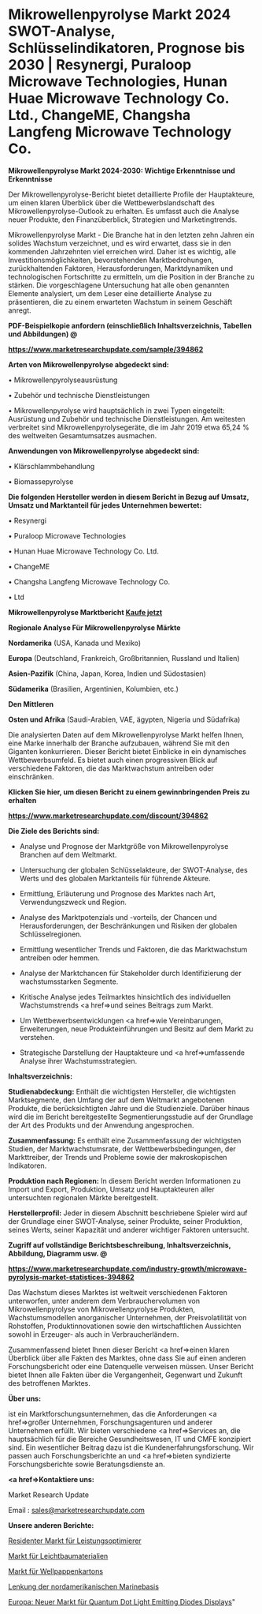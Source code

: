 # Mikrowellenpyrolyse Markt 2024 SWOT-Analyse, Schlüsselindikatoren, Prognose bis 2030 | Resynergi, Puraloop Microwave Technologies, Hunan Huae Microwave Technology Co. Ltd., ChangeME, Changsha Langfeng Microwave Technology Co.

<strong>Mikrowellenpyrolyse Markt 2024-2030: Wichtige Erkenntnisse und Erkenntnisse</strong>

Der Mikrowellenpyrolyse-Bericht bietet detaillierte Profile der Hauptakteure, um einen klaren Überblick über die Wettbewerbslandschaft des Mikrowellenpyrolyse-Outlook zu erhalten. Es umfasst auch die Analyse neuer Produkte, den Finanzüberblick, Strategien und Marketingtrends.

Mikrowellenpyrolyse Markt - Die Branche hat in den letzten zehn Jahren ein solides Wachstum verzeichnet, und es wird erwartet, dass sie in den kommenden Jahrzehnten viel erreichen wird. Daher ist es wichtig, alle Investitionsmöglichkeiten, bevorstehenden Marktbedrohungen, zurückhaltenden Faktoren, Herausforderungen, Marktdynamiken und technologischen Fortschritte zu ermitteln, um die Position in der Branche zu stärken. Die vorgeschlagene Untersuchung hat alle oben genannten Elemente analysiert, um dem Leser eine detaillierte Analyse zu präsentieren, die zu einem erwarteten Wachstum in seinem Geschäft anregt.



<strong><b>PDF-Beispielkopie anfordern (einschließlich Inhaltsverzeichnis, Tabellen und Abbildungen) @ </b></strong>

<strong><a href=https://www.marketresearchupdate.com/sample/394862>

<strong>https://www.marketresearchupdate.com/sample/394862</u></a></strong></strong>



<strong>Arten von Mikrowellenpyrolyse abgedeckt sind:</strong>

• Mikrowellenpyrolyseausrüstung

• Zubehör und technische Dienstleistungen

• Mikrowellenpyrolyse wird hauptsächlich in zwei Typen eingeteilt: Ausrüstung und Zubehör und technische Dienstleistungen. Am weitesten verbreitet sind Mikrowellenpyrolysegeräte, die im Jahr 2019 etwa 65,24 % des weltweiten Gesamtumsatzes ausmachen.



<strong>Anwendungen von Mikrowellenpyrolyse abgedeckt sind:</strong>

• Klärschlammbehandlung

• Biomassepyrolyse



<strong>Die folgenden Hersteller werden in diesem Bericht in Bezug auf Umsatz, Umsatz und Marktanteil für jedes Unternehmen bewertet:</strong>

• Resynergi

• Puraloop Microwave Technologies

• Hunan Huae Microwave Technology Co. Ltd.

• ChangeME

• Changsha Langfeng Microwave Technology Co.

• Ltd



<strong>Mikrowellenpyrolyse Marktbericht <a href=https://www.marketresearchupdate.com/buynow/394862>Kaufe jetzt</a></strong>



<strong>Regionale Analyse Für Mikrowellenpyrolyse Märkte</strong>



<strong>Nordamerika</strong> (USA, Kanada und Mexiko)



<strong>Europa</strong> (Deutschland, Frankreich, Großbritannien, Russland und Italien)



<strong>Asien-Pazifik</strong> (China, Japan, Korea, Indien und Südostasien)



<strong>Südamerika</strong> (Brasilien, Argentinien, Kolumbien, etc.)



<strong>Den Mittleren</strong> 

<strong>Osten und Afrika</strong> (Saudi-Arabien, VAE, ägypten, Nigeria und Südafrika)

Die analysierten Daten auf dem Mikrowellenpyrolyse Markt helfen Ihnen, eine Marke innerhalb der Branche aufzubauen, während Sie mit den Giganten konkurrieren. Dieser Bericht bietet Einblicke in ein dynamisches Wettbewerbsumfeld. Es bietet auch einen progressiven Blick auf verschiedene Faktoren, die das Marktwachstum antreiben oder einschränken.



<strong>Klicken Sie hier, um diesen Bericht zu einem gewinnbringenden Preis zu erhalten
</strong>

<strong><a href=https://www.marketresearchupdate.com/discount/394862>https://www.marketresearchupdate.com/discount/394862</b></u></strong></a>



<strong>Die Ziele des Berichts sind:</strong>

- Analyse und Prognose der Marktgröße von Mikrowellenpyrolyse Branchen auf dem Weltmarkt.

- Untersuchung der globalen Schlüsselakteure, der SWOT-Analyse, des Werts und des globalen Marktanteils für führende Akteure.

- Ermittlung, Erläuterung und Prognose des Marktes nach Art, Verwendungszweck und Region.

- Analyse des Marktpotenzials und -vorteils, der Chancen und Herausforderungen, der Beschränkungen und Risiken der globalen Schlüsselregionen.

- Ermittlung wesentlicher Trends und Faktoren, die das Marktwachstum antreiben oder hemmen.

- Analyse der Marktchancen für Stakeholder durch Identifizierung der wachstumsstarken Segmente.

- Kritische Analyse jedes Teilmarktes hinsichtlich des individuellen Wachstumstrends <a href=>und</a> seines Beitrags zum Markt.

- Um Wettbewerbsentwicklungen <a href=>wie</a> Vereinbarungen, Erweiterungen, neue Produkteinführungen und Besitz auf dem Markt zu verstehen.

- Strategische Darstellung der Hauptakteure und <a href=>umfas</a>sende Analyse ihrer Wachstumsstrategien.



<strong>Inhaltsverzeichnis:</strong>



<strong>Studienabdeckung:</strong> Enthält die wichtigsten Hersteller, die wichtigsten Marktsegmente, den Umfang der auf dem Weltmarkt angebotenen Produkte, die berücksichtigten Jahre und die Studienziele. Darüber hinaus wird die im Bericht bereitgestellte Segmentierungsstudie auf der Grundlage der Art des Produkts und der Anwendung angesprochen.



<strong>Zusammenfassung:</strong> Es enthält eine Zusammenfassung der wichtigsten Studien, der Marktwachstumsrate, der Wettbewerbsbedingungen, der Markttreiber, der Trends und Probleme sowie der makroskopischen Indikatoren.



<strong>Produktion nach Regionen:</strong> In diesem Bericht werden Informationen zu Import und Export, Produktion, Umsatz und Hauptakteuren aller untersuchten regionalen Märkte bereitgestellt.



<strong>Herstellerprofil:</strong> Jeder in diesem Abschnitt beschriebene Spieler wird auf der Grundlage einer SWOT-Analyse, seiner Produkte, seiner Produktion, seines Werts, seiner Kapazität und anderer wichtiger Faktoren untersucht.



<strong><b>Zugriff auf vollständige Berichtsbeschreibung, Inhaltsverzeichnis, Abbildung, Diagramm usw. @ </b></strong>

<strong><a href=https://www.marketresearchupdate.com/industry-growth/microwave-pyrolysis-market-statistices-394862>https://www.marketresearchupdate.com/industry-growth/microwave-pyrolysis-market-statistices-394862</a></strong>

Das Wachstum dieses Marktes ist weltweit verschiedenen Faktoren unterworfen, unter anderem dem Verbrauchervolumen von Mikrowellenpyrolyse von Mikrowellenpyrolyse Produkten, Wachstumsmodellen anorganischer Unternehmen, der Preisvolatilität von Rohstoffen, Produktinnovationen sowie den wirtschaftlichen Aussichten sowohl in Erzeuger- als auch in Verbraucherländern.

Zusammenfassend bietet Ihnen dieser Bericht <a href=>einen</a> klaren Überblick über alle Fakten des Marktes, ohne dass Sie auf einen anderen Forschungsbericht oder eine Datenquelle verweisen müssen. Unser Bericht bietet Ihnen alle Fakten über die Vergangenheit, Gegenwart und Zukunft des betroffenen Marktes.



<strong>Über uns:</strong>

 ist ein Marktforschungsunternehmen, das die Anforderungen <a href=>großer</a> Unternehmen, Forschungsagenturen und anderer Unternehmen erfüllt. Wir bieten verschiedene <a href=>Services</a> an, die hauptsächlich für die Bereiche Gesundheitswesen, IT und CMFE konzipiert sind. Ein wesentlicher Beitrag dazu ist die Kundenerfahrungsforschung. Wir passen auch Forschungsberichte an und <a href=>bieten</a> syndizierte Forschungsberichte sowie Beratungsdienste an.



<strong><a href=>Kontaktiere uns:</a></strong>

Market Research Update

Email : sales@marketresearchupdate.com



<strong>Unsere anderen Berichte:</strong>

<a href=https://www.linkedin.com/pulse/power-optimizer-resident-market-analysis-understanding>Residenter Markt für Leistungsoptimierer</a>

<a href=https://www.linkedin.com/pulse/lightweight-materials-market-size-industry>Markt für Leichtbaumaterialien</a>

<a href=https://www.linkedin.com/pulse/corrugated-carton-box-market-research-report>Markt für Wellpappenkartons</a>

<a href=https://www.linkedin.com/pulse/north-america-marine-base-steering>Lenkung der nordamerikanischen Marinebasis</a>

<a href=https://www.linkedin.com/pulse/europe-new-quantum-dot-light-emitting-diodes-display-market>Europa: Neuer Markt für Quantum Dot Light Emitting Diodes Displays</a>"
